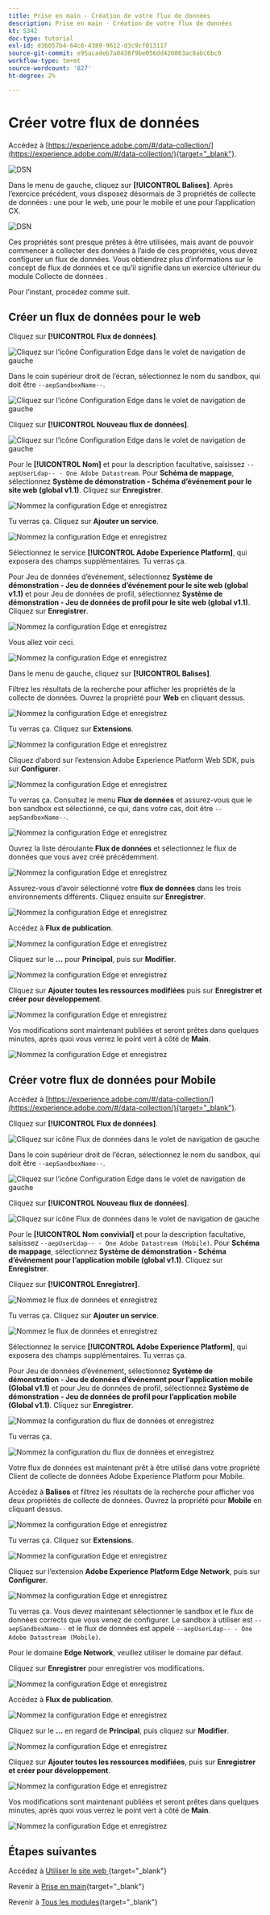 ```yaml
---
title: Prise en main - Création de votre flux de données
description: Prise en main - Création de votre flux de données
kt: 5342
doc-type: tutorial
exl-id: d36057b4-64c6-4389-9612-d3c9cf013117
source-git-commit: e95acadeb7a0438f9be056dd426063ac8abc6bc0
workflow-type: tm+mt
source-wordcount: '827'
ht-degree: 2%

---
```


# Créer votre flux de données

Accédez à [https://experience.adobe.com/#/data-collection/](https://experience.adobe.com/#/data-collection/){target="_blank"}.

![DSN ](./images/launchprop.png)

Dans le menu de gauche, cliquez sur **[!UICONTROL Balises]**. Après l’exercice précédent, vous disposez désormais de 3 propriétés de collecte de données : une pour le web, une pour le mobile et une pour l’application CX.

![DSN ](./images/launchprop1.png)

Ces propriétés sont presque prêtes à être utilisées, mais avant de pouvoir commencer à collecter des données à l’aide de ces propriétés, vous devez configurer un flux de données. Vous obtiendrez plus d’informations sur le concept de flux de données et ce qu’il signifie dans un exercice ultérieur du module Collecte de données .

Pour l’instant, procédez comme suit.

## Créer un flux de données pour le web

Cliquez sur **[!UICONTROL Flux de données]**.

![Cliquez sur l’icône Configuration Edge dans le volet de navigation de gauche](./images/edgeconfig1a.png)

Dans le coin supérieur droit de l’écran, sélectionnez le nom du sandbox, qui doit être `--aepSandboxName--`.

![Cliquez sur l’icône Configuration Edge dans le volet de navigation de gauche](./images/edgeconfig1b.png)

Cliquez sur **[!UICONTROL Nouveau flux de données]**.

![Cliquez sur l’icône Configuration Edge dans le volet de navigation de gauche](./images/edgeconfig1.png)

Pour le **[!UICONTROL Nom]** et pour la description facultative, saisissez `--aepUserLdap-- - One Adobe Datastream`. Pour **Schéma de mappage**, sélectionnez **Système de démonstration - Schéma d’événement pour le site web (global v1.1)**. Cliquez sur **Enregistrer**.

![Nommez la configuration Edge et enregistrez](./images/edgeconfig2.png)

Tu verras ça. Cliquez sur **Ajouter un service**.

![Nommez la configuration Edge et enregistrez](./images/edgeconfig3.png)

Sélectionnez le service **[!UICONTROL Adobe Experience Platform]**, qui exposera des champs supplémentaires. Tu verras ça.

Pour Jeu de données d’événement, sélectionnez **Système de démonstration - Jeu de données d’événement pour le site web (global v1.1)** et pour Jeu de données de profil, sélectionnez **Système de démonstration - Jeu de données de profil pour le site web (global v1.1)**. Cliquez sur **Enregistrer**.

![Nommez la configuration Edge et enregistrez](./images/edgeconfig4.png)

Vous allez voir ceci.

![Nommez la configuration Edge et enregistrez](./images/edgeconfig5.png)

Dans le menu de gauche, cliquez sur **[!UICONTROL Balises]**.

Filtrez les résultats de la recherche pour afficher les propriétés de la collecte de données. Ouvrez la propriété pour **Web** en cliquant dessus.

![Nommez la configuration Edge et enregistrez](./images/edgeconfig10a.png)

Tu verras ça. Cliquez sur **Extensions**.

![Nommez la configuration Edge et enregistrez](./images/edgeconfig11.png)

Cliquez d’abord sur l’extension Adobe Experience Platform Web SDK, puis sur **Configurer**.

![Nommez la configuration Edge et enregistrez](./images/edgeconfig12.png)

Tu verras ça. Consultez le menu **Flux de données** et assurez-vous que le bon sandbox est sélectionné, ce qui, dans votre cas, doit être `--aepSandboxName--`.

![Nommez la configuration Edge et enregistrez](./images/edgeconfig12a.png)

Ouvrez la liste déroulante **Flux de données** et sélectionnez le flux de données que vous avez créé précédemment.

![Nommez la configuration Edge et enregistrez](./images/edgeconfig13.png)

Assurez-vous d’avoir sélectionné votre **flux de données** dans les trois environnements différents. Cliquez ensuite sur **Enregistrer**.

![Nommez la configuration Edge et enregistrez](./images/edgeconfig14.png)

Accédez à **Flux de publication**.

![Nommez la configuration Edge et enregistrez](./images/edgeconfig15.png)

Cliquez sur le **...** pour **Principal**, puis sur **Modifier**.

![Nommez la configuration Edge et enregistrez](./images/edgeconfig16.png)

Cliquez sur **Ajouter toutes les ressources modifiées** puis sur **Enregistrer et créer pour développement**.

![Nommez la configuration Edge et enregistrez](./images/edgeconfig17.png)

Vos modifications sont maintenant publiées et seront prêtes dans quelques minutes, après quoi vous verrez le point vert à côté de **Main**.

![Nommez la configuration Edge et enregistrez](./images/edgeconfig17a.png)

## Créer votre flux de données pour Mobile

Accédez à [https://experience.adobe.com/#/data-collection/](https://experience.adobe.com/#/data-collection/){target="_blank"}.

Cliquez sur **[!UICONTROL Flux de données]**.

![Cliquez sur icône Flux de données dans le volet de navigation de gauche](./images/edgeconfig1a.png)

Dans le coin supérieur droit de l’écran, sélectionnez le nom du sandbox, qui doit être `--aepSandboxName--`.

![Cliquez sur l’icône Configuration Edge dans le volet de navigation de gauche](./images/edgeconfig1b.png)

Cliquez sur **[!UICONTROL Nouveau flux de données]**.

![Cliquez sur icône Flux de données dans le volet de navigation de gauche](./images/edgeconfig1.png)

Pour le **[!UICONTROL Nom convivial]** et pour la description facultative, saisissez `--aepUserLdap-- - One Adobe Datastream (Mobile)`. Pour **Schéma de mappage**, sélectionnez **Système de démonstration - Schéma d’événement pour l’application mobile (global v1.1)**. Cliquez sur **Enregistrer**.

Cliquez sur **[!UICONTROL Enregistrer]**.

![Nommez le flux de données et enregistrez](./images/edgeconfig2m.png)

Tu verras ça. Cliquez sur **Ajouter un service**.

![Nommez le flux de données et enregistrez](./images/edgeconfig3m.png)

Sélectionnez le service **[!UICONTROL Adobe Experience Platform]**, qui exposera des champs supplémentaires. Tu verras ça.

Pour Jeu de données d’événement, sélectionnez **Système de démonstration - Jeu de données d’événement pour l’application mobile (Global v1.1)** et pour Jeu de données de profil, sélectionnez **Système de démonstration - Jeu de données de profil pour l’application mobile (Global v1.1)**. Cliquez sur **Enregistrer**.

![Nommez la configuration du flux de données et enregistrez](./images/edgeconfig4m.png)

Tu verras ça.

![Nommez la configuration du flux de données et enregistrez](./images/edgeconfig5m.png)

Votre flux de données est maintenant prêt à être utilisé dans votre propriété Client de collecte de données Adobe Experience Platform pour Mobile.

Accédez à **Balises** et filtrez les résultats de la recherche pour afficher vos deux propriétés de collecte de données. Ouvrez la propriété pour **Mobile** en cliquant dessus.

![Nommez la configuration Edge et enregistrez](./images/edgeconfig10am.png)

Tu verras ça. Cliquez sur **Extensions**.

![Nommez la configuration Edge et enregistrez](./images/edgeconfig11m.png)

Cliquez sur l’extension **Adobe Experience Platform Edge Network**, puis sur **Configurer**.

![Nommez la configuration Edge et enregistrez](./images/edgeconfig12m.png)

Tu verras ça. Vous devez maintenant sélectionner le sandbox et le flux de données corrects que vous venez de configurer. Le sandbox à utiliser est `--aepSandboxName--` et le flux de données est appelé `--aepUserLdap-- - One Adobe Datastream (Mobile)`.

Pour le domaine **Edge Network**, veuillez utiliser le domaine par défaut.

Cliquez sur **Enregistrer** pour enregistrer vos modifications.

![Nommez la configuration Edge et enregistrez](./images/edgeconfig13m.png)

Accédez à **Flux de publication**.

![Nommez la configuration Edge et enregistrez](./images/edgeconfig15m.png)

Cliquez sur le **...** en regard de **Principal**, puis cliquez sur **Modifier**.

![Nommez la configuration Edge et enregistrez](./images/edgeconfig16m.png)

Cliquez sur **Ajouter toutes les ressources modifiées**, puis sur **Enregistrer et créer pour développement**.

![Nommez la configuration Edge et enregistrez](./images/edgeconfig17m.png)

Vos modifications sont maintenant publiées et seront prêtes dans quelques minutes, après quoi vous verrez le point vert à côté de **Main**.

![Nommez la configuration Edge et enregistrez](./images/edgeconfig17ma.png)

## Étapes suivantes

Accédez à [ Utiliser le site web ](./ex4.md){target="_blank"}

Revenir à [Prise en main](./getting-started.md){target="_blank"}

Revenir à [Tous les modules](./../../../overview.md){target="_blank"}